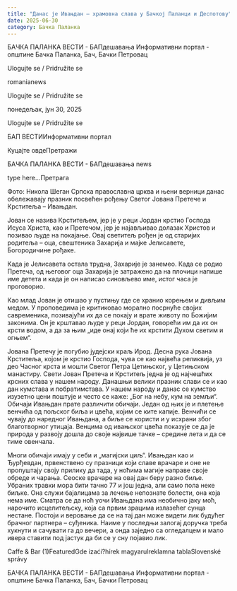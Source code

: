 ```yaml
---
title: "Данас је Ивањдан – храмовна слава у Бачкој Паланци и Деспотову"
date: 2025-06-30
category: Бачка Паланка
---
```


БАЧКА ПАЛАНКА ВЕСТИ - БАПдешавања Информативни портал - општине Бачка Паланка, Бач, Бачки Петровац

Ulogujte se / Pridružite se

romanianews

Ulogujte se / Pridružite se

понедељак, јун 30, 2025

Ulogujte se / Pridružite se

БАП ВЕСТИИнформативни портал

Куцајте овдеПретражи

БАЧКА ПАЛАНКА ВЕСТИ - БАПдешавања news

type here...Претрага

Фото: Никола Шеган
            Српска православна црква и њени верници данас обележавају празник посвећен рођењу Светог Јована Претече и Крститеља – Ивањдан.

Јован се назива Крститељем, јер је у реци Јордан крстио Господа Исуса Христа, као и Претечом, јер је најављивао долазак Христов и позивао људе на покајање.
Овај светитељ рођен је од старијих родитеља – оца, свештеника Захарија и мајке Јелисавете, Богородичине рођаке.


Када је Јелисавета остала трудна, Захарије је занемео. Када се родио Претеча, од његовог оца Захарија је затражено да на плочици напише име детета и када је он написао синовљево име, истог часа је проговорио.


Као млад Јован је отишао у пустињу где се хранио корењем и дивљим медом. У проповедима је критиковао морално посрнуће својих савременика, позивајући их да се покају и врате животу по Божијим законима.
Он је крштавао људе у реци Јордан, говорећи им да их он крсти водом, а да за њим „иде онај који ће их крстити Духом светим и огњем“.


Јована Претечу је погубио јудејски краљ Ирод.
Десна рука Јована Крститеља, којом је крстио Господа, чува се као највећа реликвија, уз део Часног крста и мошти Светог Петра Цетињског, у Цетињском манастиру.
Свети Јован Претеча и Крститељ једна је од најчешћих крсних слава у нашем народу. Данашњи велики празник слави се и као дан кумстава и побратимстава. У нашем народу и данас се кумство изузетно цени поштује и често се каже: „Бог на небу, кум на земљи“.
Обичаји
Ивањдан прате различити обичаји. Један од њих је и плетење венчића од пољског биља и цвећа, којим се ките капије. Венчићи се чувају до наредног Ивањдана, а биље се користи и у исхрани због благотворног утицаја.
Венцима од ивањског цвећа показује се да је природа у развоју дошла до своје највише тачке – средине лета и да се тиме овенчала.


Многи обичаји имају у себи и „магијски циљ“. Ивањдан као и Ђурђевдан, првенствено су празници који славе врачаре и оне не пропуштају своју прилику да тада, у ноћима магије направе своје обреде и чарања.
Сеоске врачаре на овај дан беру разно биље. Убраних травки мора бити тачно 77 и још једна, али само пола неке биљке. Она служи бајалицама за лечење непознате болести, она која нема име. Сматра се да ноћ уочи Ивањдана има необично јаку моћ, нарочито исцелитељску, која са првим зрацима излазећег сунца нестане.
Постоји и веровање да се на тај дан може видети лик будућег брачног партнера – суђеника. Наиме у последњи залогај доручка треба хукнути и сачувати га до вечери, а онда заједно са огледалцем и мало ивера ставити под јастук да би се у сну појавио лик.

Caffe & Bar (1)FeaturedGde izaći?hírek magyarulreklamna tablaSlovenské správy

БАЧКА ПАЛАНКА ВЕСТИ - БАПдешавања Информативни портал - општине Бачка Паланка, Бач, Бачки Петровац
